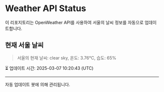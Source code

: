 
# Weather API Status

이 리포지토리는 OpenWeather API를 사용하여 서울의 날씨 정보를 자동으로 업데이트합니다.

## 현재 서울 날씨
> 서울의 현재 날씨: clear sky, 온도: 3.76°C, 습도: 65%

⏳ 업데이트 시간: 2025-03-07 10:20:43 (UTC)

---
자동 업데이트 봇에 의해 관리됩니다.
